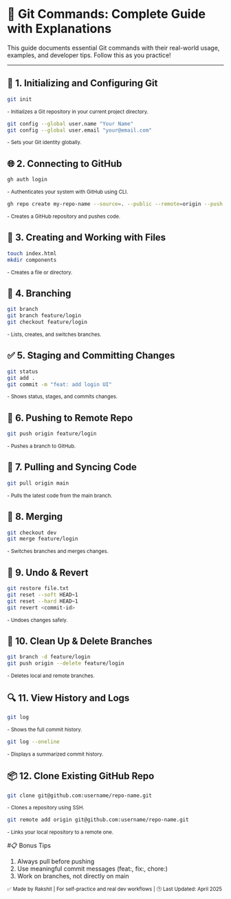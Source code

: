 # 📘 Git Commands: Complete Guide with Explanations

This guide documents essential Git commands with their real-world usage, examples, and developer tips. Follow this as you practice!

---

## 🔰 1. Initializing and Configuring Git

```bash
git init
```

<sub>- Initializes a Git repository in your current project directory.</sub>

```bash
git config --global user.name "Your Name"
git config --global user.email "your@email.com"
```

<sub>- Sets your Git identity globally.</sub>

## 🌐 2. Connecting to GitHub

```bash
gh auth login
```

<sub>- Authenticates your system with GitHub using CLI.</sub>

```bash
gh repo create my-repo-name --source=. --public --remote=origin --push
```

<sub>- Creates a GitHub repository and pushes code.</sub>

## 📁 3. Creating and Working with Files

```bash
touch index.html
mkdir components
```

<sub>- Creates a file or directory.</sub>

## 🌿 4. Branching

```bash
git branch
git branch feature/login
git checkout feature/login
```

<sub>- Lists, creates, and switches branches.</sub>

## ✅ 5. Staging and Committing Changes

```bash
git status
git add .
git commit -m "feat: add login UI"
```

<sub>- Shows status, stages, and commits changes.</sub>

## 🚀 6. Pushing to Remote Repo

```bash
git push origin feature/login
```

<sub>- Pushes a branch to GitHub.</sub>

## 🔄 7. Pulling and Syncing Code

```bash
git pull origin main
```

<sub>- Pulls the latest code from the main branch.</sub>

## 🔀 8. Merging

```bash
git checkout dev
git merge feature/login
```

<sub>- Switches branches and merges changes.</sub>

## 🧪 9. Undo & Revert

```bash
git restore file.txt
git reset --soft HEAD~1
git reset --hard HEAD~1
git revert <commit-id>
```

<sub>- Undoes changes safely.</sub>

## 🧹 10. Clean Up & Delete Branches

```bash
git branch -d feature/login
git push origin --delete feature/login
```

<sub>- Deletes local and remote branches.</sub>

## 🔍 11. View History and Logs

```bash
git log
```

<sub>- Shows the full commit history.</sub>

```bash
git log --oneline
```

<sub>- Displays a summarized commit history.</sub>

## 📦 12. Clone Existing GitHub Repo

```bash
git clone git@github.com:username/repo-name.git
```

<sub>- Clones a repository using SSH.</sub>

```bash
git remote add origin git@github.com:username/repo-name.git
```

<sub>- Links your local repository to a remote one.</sub>

#📋 Bonus Tips

1. Always pull before pushing
2. Use meaningful commit messages (feat:, fix:, chore:)
3. Work on branches, not directly on main

<sub>✅ Made by Rakshit | For self-practice and real dev workflows | 🕒 Last Updated: April 2025</sub>
